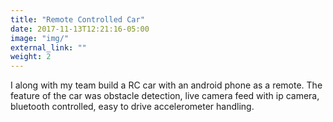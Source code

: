 ```yaml
---
title: "Remote Controlled Car"
date: 2017-11-13T12:21:16-05:00
image: "img/"
external_link: ""
weight: 2
---
```


I along with my team build a RC car with an android phone as a remote. The feature of the car was obstacle detection, live camera feed with ip camera, bluetooth controlled, easy to drive accelerometer handling.